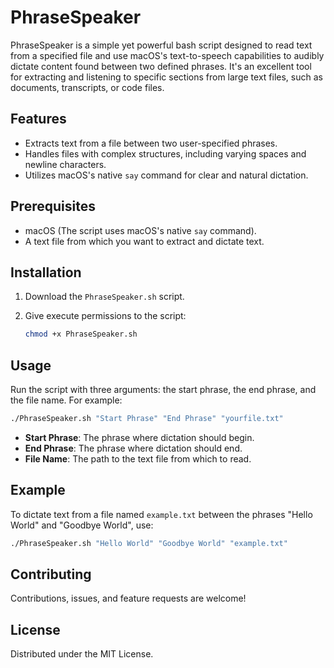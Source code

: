 # PhraseSpeaker

PhraseSpeaker is a simple yet powerful bash script designed to read text from a specified file and use macOS's text-to-speech capabilities to audibly dictate content found between two defined phrases. It's an excellent tool for extracting and listening to specific sections from large text files, such as documents, transcripts, or code files.

## Features

- Extracts text from a file between two user-specified phrases.
- Handles files with complex structures, including varying spaces and newline characters.
- Utilizes macOS's native `say` command for clear and natural dictation.

## Prerequisites

- macOS (The script uses macOS's native `say` command).
- A text file from which you want to extract and dictate text.

## Installation

1. Download the `PhraseSpeaker.sh` script.
2. Give execute permissions to the script:

   ```bash
   chmod +x PhraseSpeaker.sh
   ```

## Usage

Run the script with three arguments: the start phrase, the end phrase, and the file name. For example:

```bash
./PhraseSpeaker.sh "Start Phrase" "End Phrase" "yourfile.txt"
```

- **Start Phrase**: The phrase where dictation should begin.
- **End Phrase**: The phrase where dictation should end.
- **File Name**: The path to the text file from which to read.

## Example

To dictate text from a file named `example.txt` between the phrases "Hello World" and "Goodbye World", use:

```bash
./PhraseSpeaker.sh "Hello World" "Goodbye World" "example.txt"
```

## Contributing

Contributions, issues, and feature requests are welcome!

## License

Distributed under the MIT License.

